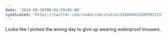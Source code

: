 ```yaml
---
date: '2014-09-30T08:09:59+01:00'
syndicated: 'https://twitter.com/roobottom/status/516849423100702721'
---
```

Looks like I picked the wrong day to give up wearing waterproof trousers.
